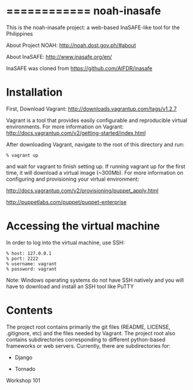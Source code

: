 ============
noah-inasafe
============
This is the noah-inasafe project: a web-based InaSAFE-like tool for the Philippines

About Project NOAH: http://noah.dost.gov.ph/#about

About InaSAFE: http://www.inasafe.org/en/

InaSAFE was cloned from https://github.com/AIFDR/inasafe

Installation
============
First, Download Vagrant: <http://downloads.vagrantup.com/tags/v1.2.7>

Vagrant is a tool that provides easily configurable and reproducible virtual environments. 
For more information on Vagrant: http://docs.vagrantup.com/v2/getting-started/index.html
    
After downloading Vagrant, navigate to the root of this directory and run:

    % vagrant up

and wait for vagrant to finish setting up. If running vagrant up for the first time, it will download a virtual image (~300Mb). 
For more information on configuring and provisioning your virtual environment:

http://docs.vagrantup.com/v2/provisioning/puppet_apply.html

http://puppetlabs.com/puppet/puppet-enterprise


Accessing the virtual machine
=============================
In order to log into the virtual machine, use SSH:

    % host: 127.0.0.1
    % port: 2222
    % username: vagrant
    % password: vagrant

Note: Windows operating systems do not have SSH natively and you will have to download and install an SSH tool like PuTTY

Contents
========
The project root contains primarily the git files (README, LICENSE, .gitignore, etc) and the files needed by Vagrant.
The project root also contains subdirectories corresponding to different python-based frameworks or web servers. 
Currently, there are subdirectories for:

 - Django

 - Tornado

Workshop 101
